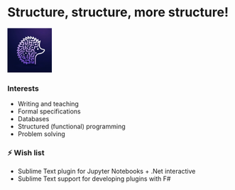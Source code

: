 # Structure, structure, more structure!

<img src="./logo.png" width="100" height="100" top="0" right="0" alt ="structured-sharpie">

### Interests
- Writing and teaching
- Formal specifications
- Databases
- Structured (functional) programming
- Problem solving

### ⚡ Wish list
- Sublime Text plugin for Jupyter Notebooks + .Net interactive
- Sublime Text support for developing plugins with F#
